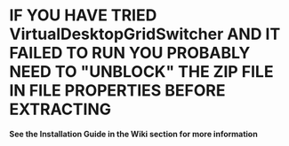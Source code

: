 # **IF YOU HAVE TRIED VirtualDesktopGridSwitcher AND IT FAILED TO RUN YOU PROBABLY NEED TO "UNBLOCK" THE ZIP FILE IN FILE PROPERTIES BEFORE EXTRACTING**
**See the Installation Guide in the Wiki section for more information**